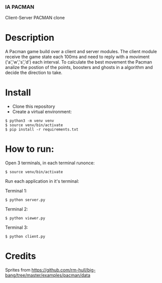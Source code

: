 ### IA PACMAN
Client-Server PACMAN clone

# Description
A Pacman game build over a client and server modules. The client module receive the game state each 100ms and need to reply with a moviment ('a','w','s','d') each interval. 
To calculate the best movement the Pacman analize the postion of the points, boosters and ghosts in a algorithm and decide the direction to take.

# Install

* Clone this repository
* Create a virtual environment:

```console
$ python3 -m venv venv
$ source venv/bin/activate
$ pip install -r requirements.txt
```
# How to run:
Open 3 terminals, in each terminal runonce:
```console
$ source venv/bin/activate
```
Run each application in it's terminal:

Terminal 1:
```console
$ python server.py
```
Terminal 2:
```console
$ python viewer.py
```
Terminal 3:
```console
$ python client.py
```

# Credits
Sprites from https://github.com/rm-hull/big-bang/tree/master/examples/pacman/data
